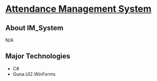 <p align="center"><a href="#" target="_blank"><h1>Attendance Management System</h1></a></p>

## About IM_System

N/A

## Major Technologies
- C#
- Guna.UI2.WinForms

